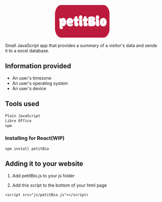 <center><img src="img/pb.png"></center>

Small JavaScript app that provides a summary of a visitor's data and sends it to a excel database. 

## Information provided

- An user's timezone
- An user's  operating system
- An user's device

## Tools used

```
Plain JavaScript
Libre Office
npm
```

### Installing for React(WIP)

```
npm install petitBio
```

## Adding it to your website

1) Add petitBio.js to your js folder

2) Add this script to the bottom of your html page

```
<script src="js/petitBio.js"></script>
```